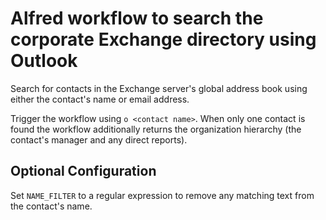 # Alfred workflow to search the corporate Exchange directory using Outlook

Search for contacts in the Exchange server's global address book using either the contact's name or email address.

Trigger the workflow using `o <contact name>`. When only one contact is found the workflow additionally
returns the organization hierarchy (the contact's manager and any direct reports).

## Optional Configuration

Set `NAME_FILTER` to a regular expression to remove any matching text from the contact's name.
